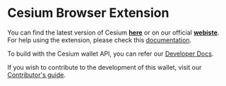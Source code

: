 # Cesium Browser Extension
You can find the latest version of Cesium [**here**](https://github.com/WriteNaN/Cesium/releases) or on our official [**webiste**](https://nano.gift/cesium).
For help using the extension, please check this [documentation](https://github.com/WriteNaN/Cesium/blob/main/docs/USAGE.md).

To build with the Cesium wallet API, you can refer our [Developer Docs](https://github.com/WriteNaN/Cesium/blob/main/docs/DEVELOPER.md).

If you wish to contribute to the development of this wallet, visit our [Contributor's guide](https://github.com/WriteNaN/Cesium/blob/main/docs/CONTRIBUTING.md).
